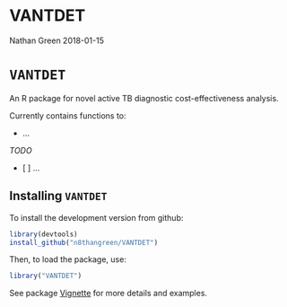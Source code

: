 VANTDET
================
Nathan Green
2018-01-15

`VANTDET`
=========

An R package for novel active TB diagnostic cost-effectiveness analysis.

Currently contains functions to:

-   ...

*TODO*

-   \[ \] ...

Installing `VANTDET`
--------------------

To install the development version from github:

``` r
library(devtools)
install_github("n8thangreen/VANTDET")
```

Then, to load the package, use:

``` r
library("VANTDET")
```

See package [Vignette]() for more details and examples.
